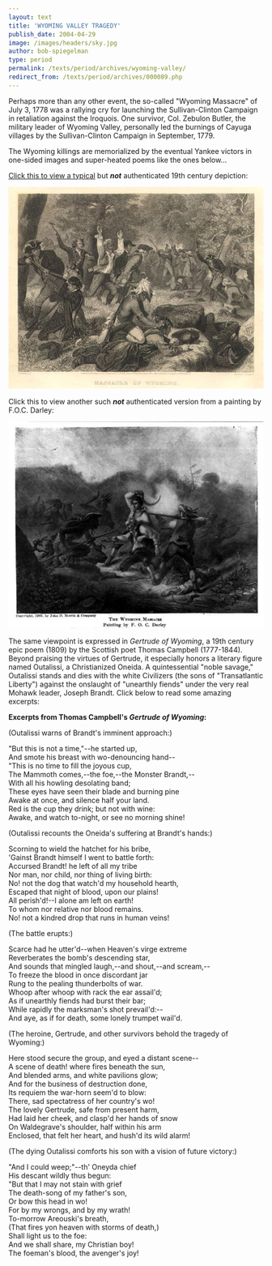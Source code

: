 ```yaml
---
layout: text
title: 'WYOMING VALLEY TRAGEDY'
publish_date: 2004-04-29
image: /images/headers/sky.jpg
author: bob-spiegelman
type: period
permalink: /texts/period/archives/wyoming-valley/
redirect_from: /texts/period/archives/000089.php
---
```

Perhaps more than any other event, the so-called "Wyoming Massacre" of July 3, 1778 was a rallying cry for launching the Sullivan-Clinton Campaign in retaliation against the Iroquois. One survivor, Col. Zebulon Butler, the military leader of Wyoming Valley, personally led the burnings of Cayuga villages by the Sullivan-Clinton Campaign in September, 1779.

The Wyoming killings are memorialized by the eventual Yankee victors in one-sided images and super-heated poems like the ones below...

[Click this to view a typical](/images/period/Wyoming_Massacre_Web.jpg) but _**not**_ authenticated 19th century depiction:

[![Wyoming Massacre not authenticated image.jpg](/images/thumbs/Wyoming_Massacre_Web-thumb.jpg)](/images/period/Wyoming_Massacre_Web.jpg)

Click this to view another such _**not**_ authenticated version from a painting by F.O.C. Darley:

[![F.O.C. Darley Painting](/images/thumbs/WyomingMassacre_02_Web-thumb.jpg)](/images/period/WyomingMassacre_02_Web.jpg)

The same viewpoint is expressed in _Gertrude of Wyoming_, a 19th century epic poem (1809) by the Scottish poet Thomas Campbell (1777-1844). Beyond praising the virtues of Gertrude, it especially honors a literary figure named Outalissi, a Christianized Oneida. A quintessential "noble savage," Outalissi stands and dies with the white Civilizers (the sons of "Transatlantic Liberty") against the onslaught of "unearthly fiends" under the very real Mohawk leader, Joseph Brandt. Click below to read some amazing excerpts:

<!--more-->

**Excerpts from Thomas Campbell's _Gertrude of Wyoming_:**

(Outalissi warns of Brandt's imminent approach:)

"But this is not a time,"--he started up,  
And smote his breast with wo-denouncing hand--  
"This is no time to fill the joyous cup,  
The Mammoth comes,--the foe,--the Monster Brandt,--  
With all his howling desolating band;  
These eyes have seen their blade and burning pine  
Awake at once, and silence half your land.  
Red is the cup they drink; but not with wine:  
Awake, and watch to-night, or see no morning shine!

(Outalissi recounts the Oneida's suffering at Brandt's hands:)

Scorning to wield the hatchet for his bribe,  
'Gainst Brandt himself I went to battle forth:  
Accursed Brandt! he left of all my tribe  
Nor man, nor child, nor thing of living birth:  
No! not the dog that watch'd my household hearth,  
Escaped that night of blood, upon our plains!  
All perish'd!--I alone am left on earth!  
To whom nor relative nor blood remains.  
No! not a kindred drop that runs in human veins!

(The battle erupts:)

Scarce had he utter'd--when Heaven's virge extreme  
Reverberates the bomb's descending star,  
And sounds that mingled laugh,--and shout,--and scream,--  
To freeze the blood in once discordant jar  
Rung to the pealing thunderbolts of war.  
Whoop after whoop with rack the ear assail'd;  
As if unearthly fiends had burst their bar;  
While rapidly the marksman's shot prevail'd:--  
And aye, as if for death, some lonely trumpet wail'd.

(The heroine, Gertrude, and other survivors behold the tragedy of Wyoming:)

Here stood secure the group, and eyed a distant scene--  
A scene of death! where fires beneath the sun,  
And blended arms, and white pavilions glow;  
And for the business of destruction done,  
Its requiem the war-horn seem'd to blow:  
There, sad spectatress of her country's wo!  
The lovely Gertrude, safe from present harm,  
Had laid her cheek, and clasp'd her hands of snow  
On Waldegrave's shoulder, half within his arm  
Enclosed, that felt her heart, and hush'd its wild alarm!

(The dying Outalissi comforts his son with a vision of future victory:)

"And I could weep;"--th' Oneyda chief  
His descant wildly thus begun:  
"But that I may not stain with grief  
The death-song of my father's son,  
Or bow this head in wo!  
For by my wrongs, and by my wrath!  
To-morrow Areouski's breath,  
(That fires yon heaven with storms of death,)  
Shall light us to the foe:  
And we shall share, my Christian boy!  
The foeman's blood, the avenger's joy!
